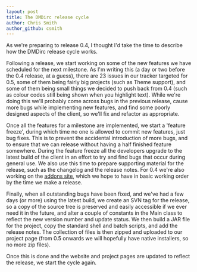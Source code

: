 ```yaml
---
layout: post
title: The DMDirc release cycle
author: Chris Smith
author_github: csmith
---
```

As we're preparing to release 0.4, I thought I'd take the time to describe how
the DMDirc release cycle works.

Following a release, we start working on some of the new features we have
scheduled for the next milestone. As I'm writing this (a day or two before the
0.4 release, at a guess), there are 23 issues in our tracker targeted for 0.5,
some of them being fairly big projects (such as Theme support), and some of them
being small things we decided to push back from 0.4 (such as colour codes still
being shown when you highlight text). While we're doing this we'll probably come
across bugs in the previous release, cause more bugs while implementing new
features, and find some poorly designed aspects of the client, so we'll fix and
refactor as appropriate.

Once all the features for a milestone are implemented, we start a 'feature
freeze', during which time no one is allowed to commit new features, just bug
fixes.  This is to prevent the accidental introduction of more bugs, and to
ensure that we can release without having a half finished feature somewhere.
During the feature freeze all the developers upgrade to the latest build of the
client in an effort to try and find bugs that occur during general use.  We also
use this time to prepare supporting material for the release, such as the
changelog and the release notes.  For 0.4 we're also working on the
[addons site](http://addons.dmdirc.com/), which we hope to have in basic working
order by the time we make a release.

Finally, when all outstanding bugs have been fixed, and we've had a few days
(or more) using the latest build, we create an SVN tag for the release, so a
copy of the source tree is preserved and easily accessible if we ever need it
in the future, and alter a couple of constants in the Main class to reflect the
new version number and update status.  We then build a JAR file for the project,
copy the standard shell and batch scripts, and add the release notes. The
collection of files is then zipped and uploaded to our project page (from 0.5
onwards we will hopefully have native installers, so no more zip files).

Once this is done and the website and project pages are updated to reflect the
release, we start the cycle again.